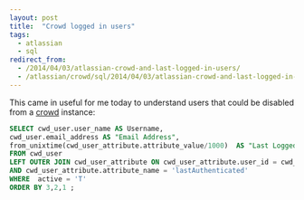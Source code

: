 ```yaml
---
layout: post
title:  "Crowd logged in users"
tags:
  - atlassian
  - sql
redirect_from:
  - /2014/04/03/atlassian-crowd-and-last-logged-in-users/
  - /atlassian/crowd/sql/2014/04/03/atlassian-crowd-and-last-logged-in-users.html
---
```

This came in useful for me today to understand users that could be disabled from a [crowd](http://www.atlassian.com/software/crowd) instance:

```sql
SELECT cwd_user.user_name AS Username,  
cwd_user.email_address AS "Email Address",  
from_unixtime(cwd_user_attribute.attribute_value/1000)  AS "Last Logged In"
FROM cwd_user
LEFT OUTER JOIN cwd_user_attribute ON cwd_user_attribute.user_id = cwd_user.id
AND cwd_user_attribute.attribute_name = 'lastAuthenticated'
WHERE  active = 'T'
ORDER BY 3,2,1 ;
```
